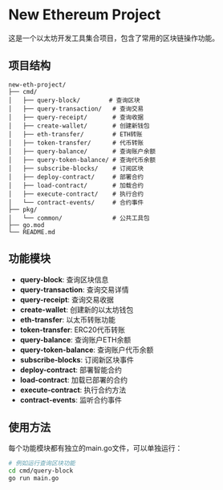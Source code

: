# New Ethereum Project

这是一个以太坊开发工具集合项目，包含了常用的区块链操作功能。

## 项目结构

```
new-eth-project/
├── cmd/
│   ├── query-block/        # 查询区块
│   ├── query-transaction/   # 查询交易
│   ├── query-receipt/       # 查询收据
│   ├── create-wallet/       # 创建新钱包
│   ├── eth-transfer/        # ETH转账
│   ├── token-transfer/      # 代币转账
│   ├── query-balance/       # 查询账户余额
│   ├── query-token-balance/ # 查询代币余额
│   ├── subscribe-blocks/    # 订阅区块
│   ├── deploy-contract/     # 部署合约
│   ├── load-contract/       # 加载合约
│   ├── execute-contract/    # 执行合约
│   └── contract-events/     # 合约事件
├── pkg/
│   └── common/              # 公共工具包
├── go.mod
└── README.md
```

## 功能模块

- **query-block**: 查询区块信息
- **query-transaction**: 查询交易详情
- **query-receipt**: 查询交易收据
- **create-wallet**: 创建新的以太坊钱包
- **eth-transfer**: 以太币转账功能
- **token-transfer**: ERC20代币转账
- **query-balance**: 查询账户ETH余额
- **query-token-balance**: 查询账户代币余额
- **subscribe-blocks**: 订阅新区块事件
- **deploy-contract**: 部署智能合约
- **load-contract**: 加载已部署的合约
- **execute-contract**: 执行合约方法
- **contract-events**: 监听合约事件

## 使用方法

每个功能模块都有独立的main.go文件，可以单独运行：

```bash
# 例如运行查询区块功能
cd cmd/query-block
go run main.go
```